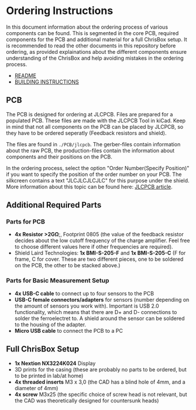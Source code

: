 # Ordering Instructions

In this document information about the ordering process of various components can be found. This is segmented in the core PCB, required components for the PCB and additional material for a full ChrisBox setup.
It is recommended to read the other documents in this repository before ordering, as provided explainations about the different components ensure understanding of the ChrisBox and help avoiding mistakes in the ordering process.

- [README](/README.md)
- [BUILDING INSTRUCTIONS](/BUILDING_INSTRUCTIONS.md)

## PCB

The PCB is designed for ordering at JLCPCB. Files are prepared for a populated PCB. These files are made with the JLCPCB Tool in kiCad. Keep in mind that not all components on the PCB can be placed by JLCPCB, so they have to be ordered seperatly (Feedback resistors and shield).

The files are found in `./PCB/jlcpcb`. The gerber-files contain information about the raw PCB, the production-files contain the information about components and their positions on the PCB.

In the ordering process, select the option "Order Number(Specify Position)" if you want to specify the position of the order number on your PCB. The silkcreen contains a text "JLCJLCJLCJLC" for this purpose under the shield. More information about this topic can be found here: [JLCPCB article](https://jlcpcb.com/help/article/How-to-remove-order-number-from-your-PCB).

## Additional Required Parts

### Parts for PCB

- **4x Resistor >2G&Omega;**;, Footprint 0805 (the value of the feedback resistor decides about the low cutoff frequency of the charge amplifier. Feel free to choose different values here if other frequencies are required).
- Shield Laird Technologies: **1x BMI-S-205-F** and **1x BMI-S-205-C** (F for frame, C for cover. These are two different pieces, one to be soldered on the PCB, the other to be stacked above.)

### Parts for Basic Measurement Setup

- **4x USB-C cable** to connect up to four sensors to the PCB
- **USB-C female connectors/adapters** for sensors (number depending on the amount of sensors you work with). Important is USB 2.0 functionality, which means that there are D+ and D- connections to solder the ferroelectret to. A shield around the sensor can be soldered to the housing of the adapter.
- **Micro USB cable** to connect the PCB to a PC

## Full ChrisBox Setup

- **1x Nextion NX3224K024** Display
- 3D prints for the casing (these are probably no parts to be ordered, but to be printed in lab/at home)
- **4x threaded inserts** M3 x 3,0 (the CAD has a blind hole of 4mm, and a diameter of 4mm)
- **4x screw** M3x25 (the specific choice of screw head is not relevant, but the CAD was theoretically designed for countersunk heads)

